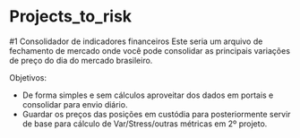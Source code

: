 # Projects_to_risk

#1 Consolidador de indicadores financeiros
Este seria um arquivo de fechamento de mercado onde você pode consolidar as principais variações de preço do dia do mercado brasileiro. 

Objetivos:
- De forma simples e sem cálculos aproveitar dos dados em portais e consolidar para envio diário.
- Guardar os preços das posições em custódia para posteriormente servir de base para cálculo de Var/Stress/outras métricas em 2º projeto. 

